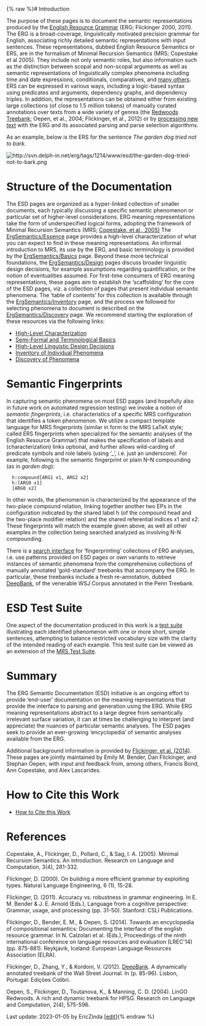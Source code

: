{% raw %}# Introduction

The purpose of these pages is to document the semantic representations
produced by the [English Resource Grammar](http://www.delph-in.net/erg)
(ERG; Flickinger 2000, 2011). The ERG is a broad-coverage,
linguistically motivated precision grammar for English, associating
richly detailed semantic representations with input sentences. These
representations, dubbed English Resource Semantics or ERS, are in the
formalism of Minimal Recursion Semantics (MRS; Copestake et al 2005).
They include not only semantic roles, but also information such as the
distinction between scopal and non-scopal arguments as well as semantic
representations of linguistically complex phenomena including time and
date expressions, conditionals, comparatives, and [many
others](https://blog.inductorsoftware.com/docsproto/erg/ErgSemantics_Inventory). ERS can be expressed in various ways,
including a logic-based syntax using predicates and arguments,
dependency graphs, and dependency triples. In addition, the
representations can be obtained either from existing large collections
(of close to 1.5 million tokens) of manually curated annotations over
texts from a wide variety of genres (the [Redwoods
Treebank](https://blog.inductorsoftware.com/docsproto/garage/RedwoodsTop); Oepen, et al., 2004; Flickinger, et al., 2012)
or by [processing new text](https://blog.inductorsoftware.com/docsproto/erg/ErgProcessing) with the ERG and its
associated parsing and parse selection algorithms.

As an example, below is the ERS for the sentence *The garden dog tried
not to bark.*

<img src="http://svn.delph-in.net/erg/tags/1214/www/esd/the-garden-dog-tried-not-to-bark.png" title="http://svn.delph-in.net/erg/tags/1214/www/esd/the-garden-dog-tried-not-to-bark.png" class="external_image" alt="http://svn.delph-in.net/erg/tags/1214/www/esd/the-garden-dog-tried-not-to-bark.png" />


# Structure of the Documentation

The ESD pages are organized as a hyper-linked collection of smaller
documents, each typically discussing a specific semantic phenomenon or
particular set of higher-level considerations. ERG meaning
representations take the form of underspecified logical forms, adopting
the framework of Minimal Recursion Semantics (MRS; [Copestake, et al.,
2005)](https://www.cl.cam.ac.uk/~aac10/papers/mrs.pdf) The
[ErgSemantics/Essence](https://blog.inductorsoftware.com/docsproto/erg/ErgSemantics_Essence) page provides a high-level
characterization of what you can expect to find in these meaning
representations. An informal introduction to MRS, its use by the ERG,
and basic terminology is provided by the
[ErgSemantics/Basics](https://blog.inductorsoftware.com/docsproto/erg/ErgSemantics_Basics) page. Beyond these more
technical foundations, the [ErgSemantics/Design](https://blog.inductorsoftware.com/docsproto/erg/ErgSemantics_Design)
pages discuss broader linguistic design decisions, for example
assumptions regarding quantification, or the notion of eventualities
assumed. For first-time consumers of ERG meaning representations, these
pages aim to establish the ‘scaffolding’ for the core of the ESD pages,
viz. a collection of pages that present individual semantic phenomena.
The ‘table of contents’ for this collection is available through the
[ErgSemantics/Inventory](https://blog.inductorsoftware.com/docsproto/erg/ErgSemantics_Inventory) page, and the process
we followed for selecting phenomena to document is described on the
[ErgSemantics/Discovery](https://blog.inductorsoftware.com/docsproto/erg/ErgSemantics_Discovery) page. We recommend
starting the exploration of these resources via the following links:

- [High-Level Characterization](https://blog.inductorsoftware.com/docsproto/erg/ErgSemantics_Essence)
- [Semi-Formal and Terminological Basics](https://blog.inductorsoftware.com/docsproto/erg/ErgSemantics_Basics)
- [High-Level Linguistic Design Decisions](https://blog.inductorsoftware.com/docsproto/erg/ErgSemantics_Design)
- [Inventory of Individual Phenomena](https://blog.inductorsoftware.com/docsproto/erg/ErgSemantics_Inventory)
- [Discovery of Phenomena](https://blog.inductorsoftware.com/docsproto/erg/ErgSemantics_Discovery)
# Semantic Fingerprints

In capturing semantic phenomena on most ESD pages (and hopefully also in
future work on automated regression testing) we invoke a notion of
*semantic fingerprints*, i.e. characteristics of a specific MRS
configuration that identifies a token phenomenon. We utilize a compact
template language for MRS fingerprints (similar in form to the MRS LaTeX
style; called ERS fingerprints when specialized for the semantic
analyses of the English Resource Grammar) that makes the specification
of labels and (characterization) links optional, and further allows
wild-carding of predicate symbols and role labels (using ‘\_’, i.e. just
an underscore). For example, following is the semantic fingerprint or
plain N–N compounding (as in *garden dog*):

      h:compound[ARG1 x1, ARG2 x2]
      h:[ARG0 x1]
      [ARG0 x2]

In other words, the phenomenon is characterized by the appearance of the
two-place compound relation, linking together another two EPs in the
configuration indicated by the shared label h (of the compound head and
the two-place modifier relation) and the shared referential indices x1
and x2. These fingerprints will match the example given above, as well
all other examples in the collection being searched analyzed as
involving N-N compounding.

There is a [search interface](http://wesearch.delph-in.net) for
‘fingerprinting’ collections of ERG analyses, i.e. use patterns provided
on ESD pages or own variants to retrieve instances of semantic phenomena
from the comprehensive collections of manually annotated ‘gold-standard’
treebanks that accompany the ERG. In particular, these treebanks include
a fresh re-annotation, dubbed
[DeepBank](http://wesearch.delph-in.net/deepbank), of the venerable WSJ
Corpus annotated in the Penn Treebank.

# ESD Test Suite

One aspect of the documentation produced in this work is a [test
suite](http://svn.emmtee.net/trunk/uio/wesearch/esd.txt) illustrating
each identified phenomenon with one or more short, simple sentences,
attempting to balance restricted vocabulary size with the clarity of the
intended reading of each example. This test suite can be viewed as an
extension of the [MRS Test Suite](https://blog.inductorsoftware.com/docsproto/matrix/MatrixMrsTestSuite).

# Summary

The ERG Semantic Documentation (ESD) initiative is an ongoing effort to
provide ‘end-user’ documentation on the meaning representations that
provide the interface to parsing and generation using the ERG. While ERG
meaning representations abstract to a large degree from semantically
irrelevant surface variation, it can at times be challenging to
interpret (and appreciate) the nuances of particular semantic analyses.
The ESD pages seek to provide an ever-growing ‘encyclopedia’ of semantic
analyses available from the ERG.

Additional background information is provided by [Flickinger, et al.
(2014)](http://www.lrec-conf.org/proceedings/lrec2014/pdf/562_Paper.pdf).
These pages are jointly maintained by Emily M. Bender, Dan Flickinger,
and Stephan Oepen, with input and feedback from, among others, Francis
Bond, Ann Copestake, and Alex Lascarides.

# How to Cite this Work

- [How to Cite this Work](https://blog.inductorsoftware.com/docsproto/erg/ErgSemantics_HowToCite)

# References

Copestake, A., Flickinger, D., Pollard, C., & Sag, I. A. (2005). Minimal
Recursion Semantics. An introduction. Research on Language and
Computation, 3(4), 281-332.

Flickinger, D. (2000). On building a more efficient grammar by
exploiting types. Natural Language Engineering, 6 (1), 15-28.

Flickinger, D. (2011). Accuracy vs. robustness in grammar engineering.
In E. M. Bender & J. E. Arnold (Eds.), Language from a cognitive
perspective: Grammar, usage, and processing (pp. 31-50). Stanford: CSLI
Publications.

Flickinger, D., Bender, E. M., & Oepen, S. (2014). Towards an
encyclopedia of compositional semantics: Documenting the interface of
the english resource grammar. In N. Calzolari et al. (Eds.), Proceedings
of the ninth international conference on language resources and
evaluation (LREC'14) (pp. 875-881). Reykjavik, Iceland: European
Language Resources Association (ELRA).

Flickinger, D., Zhang, Y., & Kordoni, V. (2012). [DeepBank](https://blog.inductorsoftware.com/docsproto/garage/DeepBank). A
dynamically annotated treebank of the Wall Street Journal. In (p.
85-96). Lisbon, Portugal: Edições Colibri.

Oepen, S., Flickinger, D., Toutanova, K., & Manning, C. D. (2004). LinGO
Redwoods. A rich and dynamic treebank for HPSG. Research on Language and
Computation, 2(4), 575-596.

Last update: 2023-01-05 by EricZinda [[edit](https://github.com/delph-in/docs/wiki/ErgSemantics/_edit)]{% endraw %}